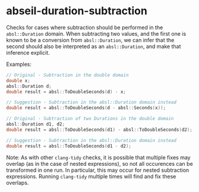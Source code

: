 # abseil-duration-subtraction

Checks for cases where subtraction should be performed in the
`absl::Duration` domain. When subtracting two values, and the first one
is known to be a conversion from `absl::Duration`, we can infer that the
second should also be interpreted as an `absl::Duration`, and make that
inference explicit.

Examples:

``` c++
// Original - Subtraction in the double domain
double x;
absl::Duration d;
double result = absl::ToDoubleSeconds(d) - x;

// Suggestion - Subtraction in the absl::Duration domain instead
double result = absl::ToDoubleSeconds(d - absl::Seconds(x));

// Original - Subtraction of two Durations in the double domain
absl::Duration d1, d2;
double result = absl::ToDoubleSeconds(d1) - absl::ToDoubleSeconds(d2);

// Suggestion - Subtraction in the absl::Duration domain instead
double result = absl::ToDoubleSeconds(d1 - d2);
```

Note: As with other `clang-tidy` checks, it is possible that multiple
fixes may overlap (as in the case of nested expressions), so not all
occurences can be transformed in one run. In particular, this may occur
for nested subtraction expressions. Running `clang-tidy` multiple times
will find and fix these overlaps.
